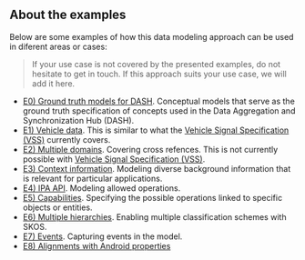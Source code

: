 ## About the examples
Below are some examples of how this data modeling approach can be used in diferent areas or cases:
> If your use case is not covered by the presented examples, do not hesitate to get in touch. If this approach suits your use case, we will add it here.
- [E0) Ground truth models for DASH](https://atc-github.azure.cloud.bmw/coffee/ecosys.data_models/tree/feat/graphql-sdl/models/spec). Conceptual models that serve as the ground truth specification of concepts used in the Data Aggregation and Synchronization Hub (DASH).
- [E1) Vehicle data](/examples/e1_vehicle_data/). This is similar to what the [Vehicle Signal Specification (VSS)](https://github.com/COVESA/vehicle_signal_specification) currently covers.
- [E2) Multiple domains](/examples/e2_multiple_domains/). Covering cross refences. This is not currently possible with [Vehicle Signal Specification (VSS)](https://github.com/COVESA/vehicle_signal_specification).
- [E3) Context information](/examples/e3_context/). Modeling diverse background information that is relevant for particular applications.
- [E4) IPA API](/examples/e4_ipa_api/). Modeling allowed operations.
- [E5) Capabilities](/examples/e5_capabilities/). Specifying the possible operations linked to specific objects or entities.
- [E6) Multiple hierarchies](/examples/e6_multi_hierarchies/). Enabling multiple classification schemes with SKOS.
- [E7) Events](/examples/e7_events/). Capturing events in the model.
- [E8) Alignments with Android properties](/examples/e8_android_properties/)
